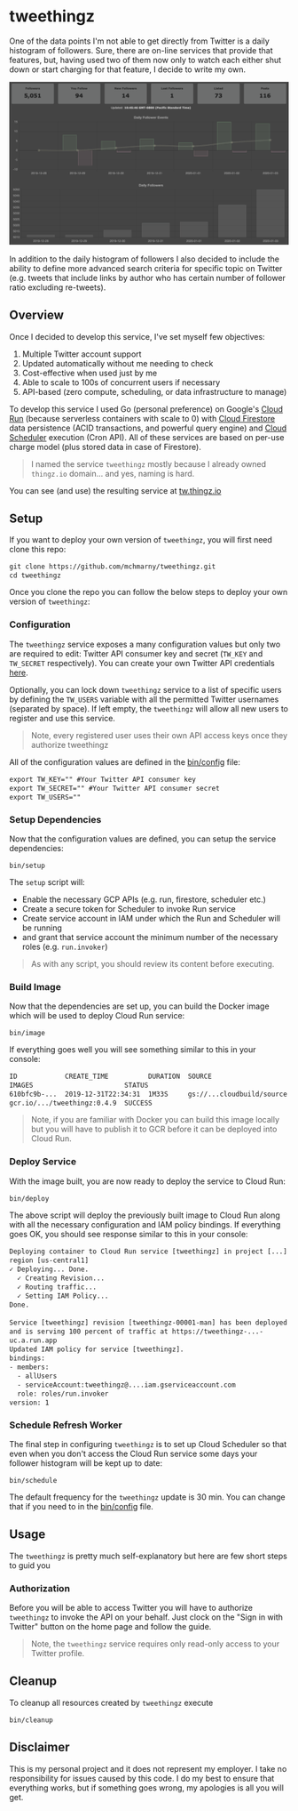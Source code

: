 # tweethingz

One of the data points I'm not able to get directly from Twitter is a daily histogram of followers. Sure, there are on-line services that provide that features, but, having used two of them now only to watch each either shut down or start charging for that feature, I decide to write my own.

![](doc/dashboard-histogram.png)

In addition to the daily histogram of followers I also decided to include the ability to define more advanced search criteria for specific topic on Twitter (e.g. tweets that include links by author who has certain number of follower ratio excluding re-tweets).

## Overview

Once I decided to develop this service, I've set myself few objectives:

1. Multiple Twitter account support
2. Updated automatically without me needing to check
3. Cost-effective when used just by me
4. Able to scale to 100s of concurrent users if necessary
5. API-based (zero compute, scheduling, or data infrastructure to manage)

To develop this service I used Go (personal preference) on Google's [Cloud Run](https://cloud.google.com/run/) (because serverless containers with scale to 0) with [Cloud Firestore](https://firebase.google.com/docs/firestore) data persistence (ACID transactions, and powerful query engine) and [Cloud Scheduler](https://cloud.google.com/scheduler/) execution (Cron API). All of these services are based on per-use charge model (plus stored data in case of Firestore).

> I named the service `tweethingz` mostly because I already owned `thingz.io` domain... and yes, naming is hard.

You can see (and use) the resulting service at [tw.thingz.io](https://tw.thingz.io/)

## Setup

If you want to deploy your own version of `tweethingz`, you will first need clone this repo:

```shell
git clone https://github.com/mchmarny/tweethingz.git
cd tweethingz
```

Once you clone the repo you can follow the below steps to deploy your own version of `tweethingz`:

### Configuration

The `tweethingz` service exposes a many configuration values but only two are required to edit: Twitter API consumer key and secret (`TW_KEY` and `TW_SECRET` respectively). You can create your own Twitter API credentials [here](https://developer.twitter.com/en/apps/create).

Optionally, you can lock down `tweethingz` service to a list of specific users by defining the `TW_USERS` variable with all the permitted Twitter usernames (separated by space). If left empty, the `tweethingz` will allow all new users to register and use this service.

> Note, every registered user uses their own API access keys once they authorize tweethingz

All of the configuration values are defined in the [bin/config](bin/config) file:

```shell
export TW_KEY="" #Your Twitter API consumer key
export TW_SECRET="" #Your Twitter API consumer secret
export TW_USERS=""
```

### Setup Dependencies

Now that the configuration values are defined, you can setup the service dependencies:

```shell
bin/setup
```

The `setup` script will:

* Enable the necessary GCP APIs (e.g. run, firestore, scheduler etc.)
* Create a secure token for Scheduler to invoke Run service
* Create service account in IAM under which the Run and Scheduler will be running
* and grant that service account the minimum number of the necessary roles (e.g. `run.invoker`)

> As with any script, you should review its content before executing.

### Build Image

Now that the dependencies are set up, you can build the Docker image which will be used to deploy Cloud Run service:

```shell
bin/image
```

If everything goes well you will see something similar to this in your console:

```shell
ID            CREATE_TIME          DURATION  SOURCE                      IMAGES                       STATUS
610bfc9b-...  2019-12-31T22:34:31  1M33S     gs://...cloudbuild/source   gcr.io/.../tweethingz:0.4.9  SUCCESS
```

> Note, if you are familiar with Docker you can build this image locally but you will have to publish it to GCR before it can be deployed into Cloud Run.

### Deploy Service

With the image built, you are now ready to deploy the service to Cloud Run:

```shell
bin/deploy
```

The above script will deploy the previously built image to Cloud Run along with all the necessary configuration and IAM policy bindings. If everything goes OK, you should see response similar to this in your console:

```shell
Deploying container to Cloud Run service [tweethingz] in project [...] region [us-central1]
✓ Deploying... Done.
  ✓ Creating Revision...
  ✓ Routing traffic...
  ✓ Setting IAM Policy...
Done.

Service [tweethingz] revision [tweethingz-00001-man] has been deployed and is serving 100 percent of traffic at https://tweethingz-...-uc.a.run.app
Updated IAM policy for service [tweethingz].
bindings:
- members:
  - allUsers
  - serviceAccount:tweethingz@....iam.gserviceaccount.com
  role: roles/run.invoker
version: 1
```

### Schedule Refresh Worker

The final step in configuring `tweethingz` is to set up Cloud Scheduler so that even when you don't access the Cloud Run service some days your follower histogram will be kept up to date:

```shell
bin/schedule
```

The default frequency for the `tweethingz` update is 30 min. You can change that if you need to in the [bin/config](bin/config) file.

## Usage

The `tweethingz` is pretty much self-explanatory but here are few short steps to guid you

### Authorization

Before you will be able to access Twitter you will have to authorize `tweethingz` to invoke the API on your behalf. Just clock on the "Sign in with Twitter" button on the home page and follow the guide.

> Note, the `tweethingz` service requires only read-only access to your Twitter profile.

## Cleanup

To cleanup all resources created by `tweethingz` execute

```shell
bin/cleanup
```

## Disclaimer

This is my personal project and it does not represent my employer. I take no responsibility for issues caused by this code. I do my best to ensure that everything works, but if something goes wrong, my apologies is all you will get.


